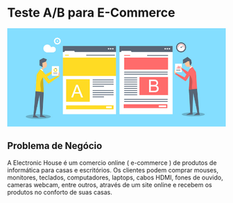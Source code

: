 # Teste A/B para E-Commerce

![Image1](/images/test_ab_image.jpg)

## Problema de Negócio

<p>A Electronic House é um comercio online ( e-commerce ) de produtos de
informática para casas e escritórios. Os clientes podem comprar mouses,
monitores, teclados, computadores, laptops, cabos HDMI, fones de ouvido,
cameras webcam, entre outros, através de um site online e recebem os produtos
no conforto de suas casas.</p>
